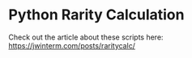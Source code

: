 # Python Rarity Calculation

Check out the article about these scripts here:  
https://jwinterm.com/posts/raritycalc/
